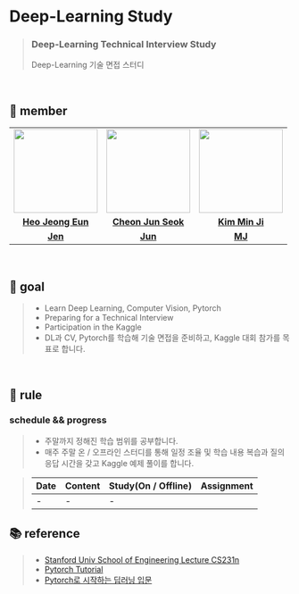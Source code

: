 # Deep-Learning Study

> ### Deep-Learning Technical Interview Study
> Deep-Learning 기술 면접 스터디

<br>

## 👋 member 
<table>
  <tr>
    <td align="center"><a href="https://github.com/Heo-Jeong-Eun"><img src="https://avatars.githubusercontent.com/Heo-Jeong-Eun" width="150px;" alt="">
    <td align="center"><a href="https://github.com/JunSeokCheon"><img src="https://avatars.githubusercontent.com/JunSeokCheon" width="150px;" alt="">
    <td align="center"><a href="https://github.com/enddl3224"><img src="https://avatars.githubusercontent.com/enddl3224" width="150px;" alt="">
    </td>
  </tr>
  <tr>
    <td align="center"><a href="https://github.com/Heo-Jeong-Eun"><b>Heo Jeong Eun</b></td>
    <td align="center"><a href="https://github.com/JunSeokCheon"><b>Cheon Jun Seok</b></td>
    <td align="center"><a href="https://github.com/enddl3224"><b>Kim Min Ji</b></td>
  </tr>
  <tr>
    <td align="center"><a href="https://github.com/Heo-Jeong-Eun/Deep-Learning-Study/tree/Jen"><b>Jen</b></td>
    <td align="center"><a href="https://github.com/Heo-Jeong-Eun/Deep-Learning-Study/tree/Jun"><b>Jun</b></td>
    <td align="center"><a href="https://github.com/Heo-Jeong-Eun/Deep-Learning-Study/tree/MJ"><b>MJ</b></td>
  </tr>
</table>

<br>

## 🚀 goal
> - Learn Deep Learning, Computer Vision, Pytorch
> - Preparing for a Technical Interview
> - Participation in the Kaggle
> - DL과 CV, Pytorch를 학습해 기술 면접을 준비하고, Kaggle 대회 참가를 목표로 합니다. 

<br>

## 🫡 rule

### schedule && progress 
> - 주말까지 정해진 학습 범위를 공부합니다. 
> - 매주 주말 온 / 오프라인 스터디를 통해 일정 조율 및 학습 내용 복습과 질의응답 시간을 갖고 Kaggle 예제 풀이를 합니다. 

> | Date | Content | Study(On / Offline) | Assignment |
> | --- | --- | --- | --- |
> | - | - | - |

## 📚 reference
> - <a href = 'https://www.youtube.com/watch?v=vT1JzLTH4G4'>Stanford Univ School of Engineering Lecture CS231n</a>
> - <a href = 'https://tutorials.pytorch.kr/beginner/basics/saveloadrun_tutorial.html'>Pytorch Tutorial</a>
> - <a href = 'https://wikidocs.net/book/2788'>Pytorch로 시작하는 딥러닝 입문</a>
